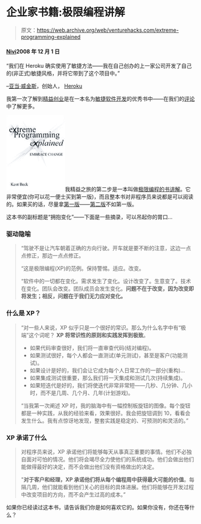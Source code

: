 # 企业家书籍:极限编程讲解

> 原文：<https://web.archive.org/web/venturehacks.com/extreme-programming-explained>

#### [Nivi](/web/20221208085102/https://venturehacks.com/about)2008 年 12 月 1 日

“我们在 Heroku 确实使用了敏捷方法——我在自己创办的上一家公司开发了自己的(非正式)敏捷风格，并将它带到了这个项目中。”

–[亚当·威金斯](https://web.archive.org/web/20221208085102/http://adam.blog.heroku.com/)，创始人， [Heroku](https://web.archive.org/web/20221208085102/http://heroku.com/)

我第一次了解到[精益创业](/web/20221208085102/https://venturehacks.com/articles/lean-startups)是在一本名为[敏捷软件开发](https://web.archive.org/web/20221208085102/http://www.amazon.com/gp/product/0135974445?ie=UTF8&tag=httpventureco-20&linkCode=as2&camp=1789&creative=390957&creativeASIN=0135974445)的优秀书中——在我们的[评论](/web/20221208085102/https://venturehacks.com/articles/agile-software-development)中了解更多。

[![](img/d44ea8fc86f67c504dafa2dcc07df697.png)](https://web.archive.org/web/20221208085102/http://www.amazon.com/gp/product/0201616416?ie=UTF8&tag=httpventureco-20&linkCode=as2&camp=1789&creative=390957&creativeASIN=0201616416)我精益之旅的第二步是一本叫做[极限编程的书讲解](https://web.archive.org/web/20221208085102/http://www.amazon.com/gp/product/0201616416?ie=UTF8&tag=httpventureco-20&linkCode=as2&camp=1789&creative=390957&creativeASIN=0201616416)。它非常便宜(你可以花一便士买到第一版)，而且整本书对非程序员来说都是可以阅读的。如果买的话，尽量拿[第一版](https://web.archive.org/web/20221208085102/http://www.amazon.com/gp/product/0201616416?ie=UTF8&tag=httpventureco-20&linkCode=as2&camp=1789&creative=390957&creativeASIN=0201616416)——[第二版](https://web.archive.org/web/20221208085102/http://www.amazon.com/gp/product/0321278658?ie=UTF8&tag=httpventureco-20&linkCode=as2&camp=1789&creative=390957&creativeASIN=0321278658)不如第一版。

这本书的副标题是“拥抱变化”——下面是一些摘录，可以吊起你的胃口…

### 驱动隐喻

> “驾驶不是让汽车朝着正确的方向行驶。开车就是要不断的注意，这边一点点修正，那边一点点修正。
> 
> “这是极限编程(XP)的范例。保持警惕。适应。改变。
> 
> “软件中的一切都在变化。需求发生了变化。设计改变了。生意变了。技术在变化。团队会改变。团队成员会发生变化。**问题不在于改变，因为改变即将发生；相反，问题在于我们无力应对变化。**

### 什么是 XP？

> “对一些人来说，XP 似乎只是一个很好的常识。那么为什么名字中有“极端”这个词呢？ **XP 将常识性的原则和实践发挥到极致**。
> 
> *   如果代码审查很好，我们将一直审查代码(结对编程)。
> *   如果测试很好，每个人都会一直测试(单元测试)，甚至是客户(功能测试)。
> *   如果设计是好的，我们会让它成为每个人日常工作的一部分(重构)…
> *   如果集成测试很重要，那么我们将一天集成和测试几次(持续集成)。
> *   如果短迭代是好的，我们将使迭代非常非常短——几秒、几分钟、几小时，而不是几周、几个月、几年(计划游戏)。
> 
> “当我第一次阐述 XP 时，我的脑海中有一幅控制板旋钮的图像。每个旋钮都是一种实践，从我的经验来看，效果很好。我会把旋钮调到 10，看看会发生什么。我有点惊讶地发现，整套实践是稳定的、可预测的和灵活的。”

### XP 承诺了什么

> 对程序员来说，XP 承诺他们将能够每天从事真正重要的事情。他们不必独自面对可怕的情况。他们将会竭尽全力使他们的系统成功。他们会做出他们能做得最好的决定，而不会做出他们没有资格做出的决定。
> 
> "**对于客户和经理，XP 承诺他们将从每个编程周中获得最大可能的价值**。每隔几周，他们就能看到他们关心的目标的具体进展。他们将能够在开发过程中改变项目的方向，而不会产生过高的成本。”

如果你已经读过这本书，请告诉我们你是如何喜欢它的。如果你没有，你还在等什么？